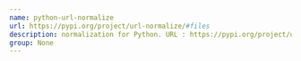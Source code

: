 ```yaml
---
name: python-url-normalize
url: https://pypi.org/project/url-normalize/#files
description: normalization for Python. URL : https://pypi.org/project/url-normalize/#files Groups : None
group: None
---
```

